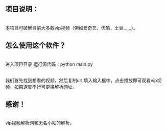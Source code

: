  <h2>项目说明：</h2><br>
本项目可破解目前大多数vip视频（例如爱奇艺，优酷，土豆......）。<br>

 <h2>怎么使用这个软件？</h2> <br>
进入项目目录 运行源代码：python main.py<br><br>


我们首先找到想看的视频，然后复制url,填入输入框中，点击播放即可观看vip视频，如果速度不行可更换解析网址。<br>

 <h2>感谢！</h2> <br>
vip视频解析网和无名小站的解析。<br>
